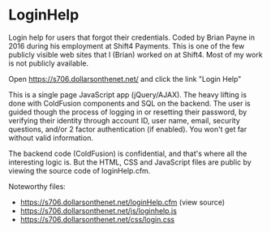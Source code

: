 # LoginHelp
Login help for users that forgot their credentials. Coded by Brian Payne in 2016 during his employment at Shift4 Payments. This is one of the few publicly visible web sites that I (Brian) worked on at Shift4. Most of my work is not publicly available.

Open https://s706.dollarsonthenet.net/ and click the link "Login Help"

This is a single page JavaScript app (jQuery/AJAX). The heavy lifting is done with ColdFusion components and SQL on the backend. The user is guided though the process of logging in or resetting their password, by verifying their identity through account ID, user name, email, security questions, and/or 2 factor authentication (if enabled). You won't get far without valid information.

The backend code (ColdFusion) is confidential, and that's where all the interesting logic is. But the HTML, CSS and JavaScript files are public by viewing the source code of loginHelp.cfm.

Noteworthy files:
* https://s706.dollarsonthenet.net/loginHelp.cfm (view source)
* https://s706.dollarsonthenet.net/js/loginhelp.js
* https://s706.dollarsonthenet.net/css/login.css

